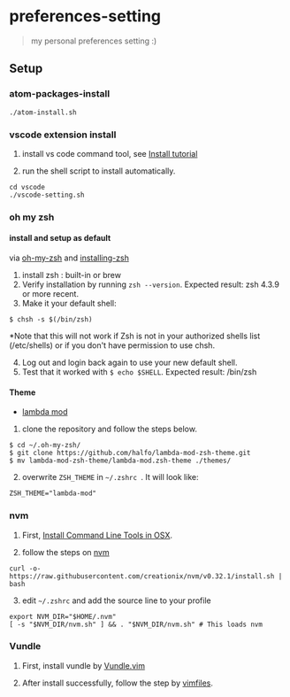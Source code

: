 
# preferences-setting
> my personal preferences setting :)


## Setup
### atom-packages-install
```shell
./atom-install.sh

```

### vscode extension install

1. install vs code command tool, see [Install tutorial](https://code.visualstudio.com/docs/setup/mac)

2. run the shell script to install automatically.

```shell
cd vscode
./vscode-setting.sh
```

### oh my zsh

#### install and setup as default
via [oh-my-zsh](https://github.com/robbyrussell/oh-my-zsh/wiki/Installing-ZSH) and
[installing-zsh](https://github.com/robbyrussell/oh-my-zsh/wiki/Installing-ZSH)


1. install zsh : built-in or brew
2. Verify installation by running ```zsh --version```. Expected result: zsh 4.3.9 or more recent.
3. Make it your default shell:
```shell
$ chsh -s $(/bin/zsh)
```
\*Note that this will not work if Zsh is not in your authorized shells list (/etc/shells) or if you don't have permission to use chsh.


4. Log out and login back again to use your new default shell.
5. Test that it worked with ```$ echo $SHELL```. Expected result: /bin/zsh

#### Theme
- [lambda mod](https://github.com/halfo/lambda-mod-zsh-theme/)


1. clone the repository and follow the steps below.
```shell
$ cd ~/.oh-my-zsh/
$ git clone https://github.com/halfo/lambda-mod-zsh-theme.git
$ mv lambda-mod-zsh-theme/lambda-mod.zsh-theme ./themes/
```
2. overwrite ```ZSH_THEME``` in ```~/.zshrc ```. It will look like:
```
ZSH_THEME="lambda-mod"
```

### nvm

1. First,
[Install Command Line Tools in OSX](http://osxdaily.com/2014/02/12/install-command-line-tools-mac-os-x/).

2. follow the steps on [nvm](https://github.com/creationix/nvm)
```
curl -o- https://raw.githubusercontent.com/creationix/nvm/v0.32.1/install.sh | bash
```

3. edit ```~/.zshrc``` and add the source line to your profile

```
export NVM_DIR="$HOME/.nvm"
[ -s "$NVM_DIR/nvm.sh" ] && . "$NVM_DIR/nvm.sh" # This loads nvm
```

### Vundle
1. First, install vundle by [Vundle.vim](https://github.com/VundleVim/Vundle.vim)

2. After install successfully, follow the step by
[vimfiles](https://github.com/Chun-MingChen/vimfiles).
